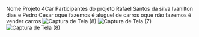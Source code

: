 Nome Projeto 4Car 
Participantes do projeto Rafael Santos da silva Ivanilton dias e Pedro Cesar
oque fazemos é aluguel de carros 
oque não fazemos é vender carros
![Captura de Tela (8)](https://user-images.githubusercontent.com/98034191/163887845-bde2a0a7-3982-45bc-a3a0-46aa526176de.png)
![Captura de Tela (7)](https://user-images.githubusercontent.com/98034191/163887868-e63ccc59-67a9-4570-a8b9-c4e881c9a9e2.png)
![Captura de Tela (8)](https://user-images.githubusercontent.com/98034191/163887874-591a814d-2ca2-478a-8e7c-1aded352869f.png)

